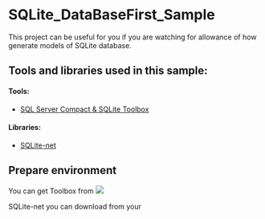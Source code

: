 # SQLite_DataBaseFirst_Sample
This project can be useful for you if you are watching for allowance of how generate
models of SQLite database. 

## Tools and libraries used in this sample:
#### Tools:
- [SQL Server Compact & SQLite Toolbox](https://github.com/ErikEJ/SqlCeToolbox)
#### Libraries:
- [SQLite-net](https://github.com/praeclarum/sqlite-net)


## Prepare environment 
You can get Toolbox from ![](https://github.com/Allaev1/SQLite_DataBaseFirst_Sample/blob/master/SQLite_DataBaseFirst_Sample/Assets/extAndupd.png)

SQLite-net you can download from your 
